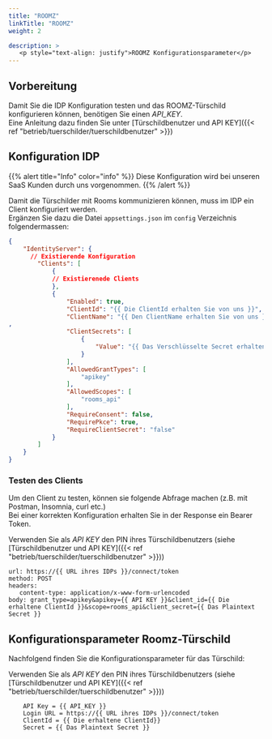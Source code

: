```yaml
---
title: "ROOMZ"
linkTitle: "ROOMZ"
weight: 2

description: >
   <p style="text-align: justify">ROOMZ Konfigurationsparameter</p>
---
```

## Vorbereitung
Damit Sie die IDP Konfiguration testen und das ROOMZ-Türschild konfigurieren können, benötigen Sie einen *API_KEY*.   
Eine Anleitung dazu finden Sie unter [Türschildbenutzer und API KEY]({{< ref "betrieb/tuerschilder/tuerschildbenutzer" >}})

## Konfiguration IDP

{{% alert title="Info" color="info" %}}
Diese Konfiguration wird bei unseren SaaS Kunden durch uns vorgenommen.
{{% /alert %}}



Damit die Türschilder mit Rooms kommunizieren können, muss im IDP ein Client konfiguriert werden.   
Ergänzen Sie dazu die Datei `appsettings.json` im `config` Verzeichnis folgendermassen:

``` json
{
	"IdentityServer": {
      // Existierende Konfiguration
		"Clients": [
			{
            // Existierenede Clients
			},
			{
				"Enabled": true,
				"ClientId": "{{ Die ClientId erhalten Sie von uns }}",
				"ClientName": "{{ Den ClientName erhalten Sie von uns }}"
,
				"ClientSecrets": [
					{
						"Value": "{{ Das Verschlüsselte Secret erhalten Sie von uns }}"
					}
				],
				"AllowedGrantTypes": [
					"apikey"
				],
				"AllowedScopes": [
					"rooms_api"
				],
				"RequireConsent": false,
				"RequirePkce": true,
				"RequireClientSecret": "false"
			}
		]
	}
}
```
### Testen des Clients
Um den Client zu testen, können sie folgende Abfrage machen (z.B. mit Postman, Insomnia, curl etc.)   
Bei einer korrekten Konfiguration erhalten Sie in der Response ein Bearer Token.

Verwenden Sie als *API KEY* den PIN ihres Türschildbenutzers (siehe [Türschildbenutzer und API KEY]({{< ref "betrieb/tuerschilder/tuerschildbenutzer" >}}))

```
url: https://{{ URL ihres IDPs }}/connect/token
method: POST
headers:
   content-type: application/x-www-form-urlencoded
body: grant_type=apikey&apikey={{ API KEY }}&client_id={{ Die erhaltene ClientId }}&scope=rooms_api&client_secret={{ Das Plaintext Secret }}
```


## Konfigurationsparameter Roomz-Türschild
Nachfolgend finden Sie die Konfigurationsparameter für das Türschild:

Verwenden Sie als *API KEY* den PIN ihres Türschildbenutzers (siehe [Türschildbenutzer und API KEY]({{< ref "betrieb/tuerschilder/tuerschildbenutzer" >}}))

```
    API Key = {{ API_KEY }}
    Login URL = https://{{ URL ihres IDPs }}/connect/token
    ClientId = {{ Die erhaltene ClientId}}
    Secret = {{ Das Plaintext Secret }}
```